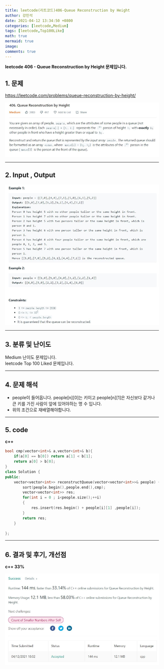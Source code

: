 ```yaml
---
title: leetcode(리트코드)406-Queue Reconstruction by Height
author: 강민석
date: 2021-04-12 13:34:50 +0800
categories: [leetcode,Medium]
tags: [leetcode,Top100Like]
math: true
mermaid: true
image: 
comments: true
---
```


**leetcode 406 - Queue Reconstruction by Height 문제입니다.**

## 1. 문제
<https://leetcode.com/problems/queue-reconstruction-by-height/>  

![](/assets/img/sample/leetcode/406/Problem.JPG)

-----  

## 2. Input , Output

![](/assets/img/sample/leetcode/406/input.JPG)  


-----  

## 3. 분류 및 난이도

Medium 난이도 문제입니다.  
leetcode Top 100 Liked 문제입니다.  


-----  

## 4. 문제 해석

- people이 들어옵니다. people[n][0]는 키이고 people[n][1]은 자신보다 같거나 큰 키를 가진 사람이 앞에 있어야하는 명 수 입니다.
- 위의 조건으로 재배열해야합니다.


-----  

## 5. code


**c++**

```c++
bool cmp(vector<int>& a,vector<int>& b){
    if(a[0] == b[0]) return a[1] < b[1];
    return a[0] > b[0];
}
class Solution {
public:
    vector<vector<int>> reconstructQueue(vector<vector<int>>& people) {
        sort(people.begin(),people.end(),cmp);
        vector<vector<int>> res;
        for(int i = 0 ; i<people.size();++i)
        {
            res.insert(res.begin() + people[i][1] ,people[i]);
        }
        return res;
    }

};

```


-----

## 6. 결과 및 후기, 개선점


**c++ 33%**


![](/assets/img/sample/leetcode/406/result.JPG)  





